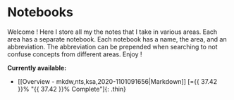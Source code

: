 # Notebooks

Welcome ! Here I store all my the notes that I take in various areas. Each area has a separate notebook. Each notebook has a name, the area, and  an abbreviation. The abbreviation can be prepended when searching to not confuse concepts from different areas. Enjoy !

**Currently available:**

- [[Overview - mkdw,nts,ksa,2020-1101091656|Markdown]]
[={{ 37.42 }}% "{{ 37.42 }}% Complete"]{: .thin}
